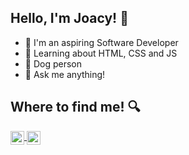 ## Hello, I'm Joacy! :wave:

- :rocket: I'm an aspiring Software Developer
- :thinking: Learning about HTML, CSS and JS 
- :dog: Dog person
- :speech_balloon: Ask me anything!

## Where to find me! :mag:

<a href="https://www.instagram.com/iamjoacy/?hl=en">
  <img align="center" alt="Email me" width="22px" src="https://github.com/yushi1007/yushi1007/blob/main/images/instagram.png" />
</a>

<a href="https://www.linkedin.com/in/joacy-fonseca/">
  <img align="center" alt="Joacy's LinkedIN" width="22px" src="https://raw.githubusercontent.com/peterthehan/peterthehan/master/assets/linkedin.svg" />
</a>
